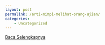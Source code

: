 ```yaml
---
layout: post
permalink: /arti-mimpi-melihat-orang-ujian/
categories:
    - Uncategorized
---
```


[Baca Selengkapnya](/02)